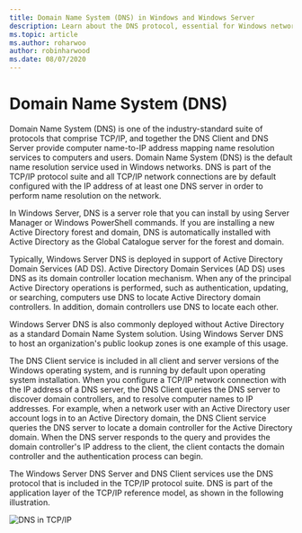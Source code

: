 ```yaml
---
title: Domain Name System (DNS) in Windows and Windows Server
description: Learn about the DNS protocol, essential for Windows networks and Active Directory operations for mapping computer names to IP addresses.
ms.topic: article
ms.author: roharwoo
author: robinharwood
ms.date: 08/07/2020
---
```

# Domain Name System (DNS)

>

Domain Name System (DNS) is one of the industry-standard suite of protocols that comprise TCP/IP, and together the DNS Client and DNS Server provide computer name-to-IP address mapping name resolution services to computers and users. Domain Name System (DNS) is the default name resolution service used in Windows networks. DNS is part of the TCP/IP protocol suite and all TCP/IP network connections are by default configured with the IP address of at least one DNS server in order to perform name resolution on the network.

In Windows Server, DNS is a server role that you can install by using Server Manager or Windows PowerShell commands. If you are installing a new Active Directory forest and domain, DNS is automatically installed with Active Directory as the Global Catalogue server for the forest and domain.

Typically, Windows Server DNS is deployed in support of Active Directory Domain Services (AD DS). Active Directory Domain Services (AD DS) uses DNS as its domain controller location mechanism. When any of the principal Active Directory operations is performed, such as authentication, updating, or searching, computers use DNS to locate Active Directory domain controllers. In addition, domain controllers use DNS to locate each other.

Windows Server DNS is also commonly deployed without Active Directory as a standard Domain Name System solution. Using Windows Server DNS to host an organization's public lookup zones is one example of this usage.

The DNS Client service is included in all client and server versions of the Windows operating system, and is running by default upon operating system installation. When you configure a TCP/IP network connection with the IP address of a DNS server, the DNS Client queries the DNS server to discover domain controllers, and to resolve computer names to IP addresses. For example, when a network user with an Active Directory user account logs in to an Active Directory domain, the DNS Client service queries the DNS server to locate a domain controller for the Active Directory domain. When the DNS server responds to the query and provides the domain controller's IP address to the client, the client contacts the domain controller and the authentication process can begin.

The Windows Server DNS Server and DNS Client services use the DNS protocol that is included in the TCP/IP protocol suite. DNS is part of the application layer of the TCP/IP reference model, as shown in the following illustration.

![DNS in TCP/IP](../media/Domain-Name-System--DNS-/dns_in_tcpip.jpg)
